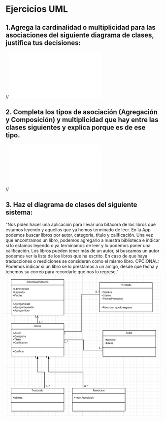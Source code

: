 # Ejercicios UML

## 1.Agrega la cardinalidad o multiplicidad para las asociaciones del siguiente diagrama de clases, justifica tus decisiones:
//![Anexo](../imgs/UML1.pdf)

## 2. Completa los tipos de asociación (Agregación y Composición) y multiplicidad que hay entre las clases siguientes y explica porque es de ese tipo.
//![Anexo](../imgs/UML2.pdf)

## 3. Haz el diagrama de clases del siguiente sistema:
"Nos piden hacer una aplicación para llevar una bitácora de los libros
que estamos leyendo y aquellos que ya hemos terminado de leer. 
En la App podemos buscar libros por autor, categoría, título y calificación.
Una vez que encontramos un libro, podemos agregarlo a nuestra biblioteca e indicar
si lo estamos leyendo o ya terminamos de leer y lo podemos poner una calificación.
Los libros pueden tener más de un autor, si buscamos un autor podemos ver la
lista de los libros que ha escrito. En caso de que haya traducciones o reediciones 
se consideran como el mismo libro. 
OPCIONAL: Podemos indicar si un libro se lo prestamos a un amigo, desde que fecha y
tenemos su correo para recordarle que nos lo regrese."
![Anexo](../imgs/UML3.png)